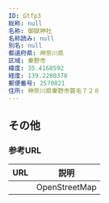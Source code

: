 ```yaml
---
ID: Gtfp3
総称: null
名称: 御獄神社
名称読み: null
別名: null
都道府県: 神奈川県
区域: 秦野市
緯度: 35.4168592
経度: 139.2280378
郵便番号: 2570021
住所: 神奈川県秦野市蓑毛７２８
---
```


## その他

### 参考URL

| URL | 説明          |
| --- | ------------- |
|     | OpenStreetMap |
